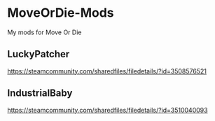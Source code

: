 # MoveOrDie-Mods
My mods for Move Or Die

## LuckyPatcher
https://steamcommunity.com/sharedfiles/filedetails/?id=3508576521
## IndustrialBaby
https://steamcommunity.com/sharedfiles/filedetails/?id=3510040093
